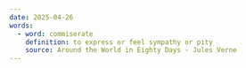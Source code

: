 ```yaml
---
date: 2025-04-26
words:
  - word: commiserate
    definition: to express or feel sympathy or pity
    source: Around the World in Eighty Days - Jules Verne
---
```

